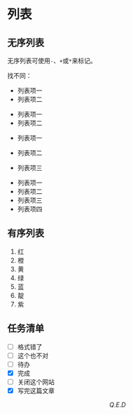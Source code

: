 # 列表

## 无序列表

无序列表可使用`-`、`+`或`*`来标记。

找不同：

- 列表项一
- 列表项二

+ 列表项一
+ 列表项二

- 列表项一
* 列表项二
+ 列表项三

* 列表项一
* 列表项二
* 列表项三
* 列表项四

## 有序列表

1. 红
2. 橙
3. 黄
4. 绿
5. 蓝
6. 靛
7. 紫


## 任务清单

- [ ] 格式错了
- [ ] 这个也不对
- [ ] 待办
- [x] 完成
- [ ] 关闭这个网站
- [x] 写完这篇文章

$$ Q.E.D $$
